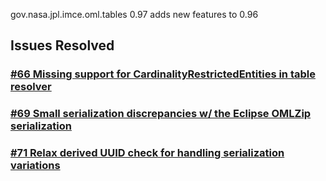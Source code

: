 gov.nasa.jpl.imce.oml.tables 0.97 adds new features to 0.96

## Issues Resolved

### [#66 Missing support for CardinalityRestrictedEntities in table resolver](https://github.com/JPL-IMCE/gov.nasa.jpl.imce.oml.tables/issues/66)

### [#69 Small serialization discrepancies w/ the Eclipse OMLZip serialization](https://github.com/JPL-IMCE/gov.nasa.jpl.imce.oml.tables/issues/69)

### [#71 Relax derived UUID check for handling serialization variations](https://github.com/JPL-IMCE/gov.nasa.jpl.imce.oml.tables/issues/71)
